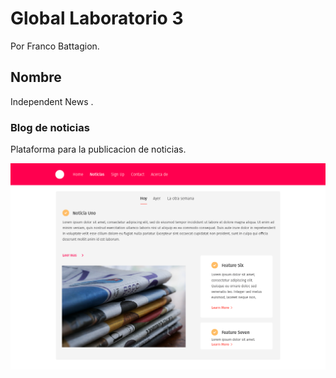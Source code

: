 # Global Laboratorio 3
Por Franco Battagion.

## Nombre
Independent News .

### Blog de noticias
Plataforma para la publicacion de noticias.

![Description](globalLab3.png)